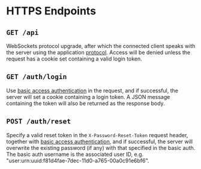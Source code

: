 HTTPS Endpoints
===============
`GET /api`
------
WebSockets protocol upgrade, after which the connected client
speaks with the server using the application [protocol](protocol.md).
Access will be denied unless the request has a cookie set containing a
valid login token.

`GET /auth/login`
-------------
Use [basic access authentication][1] in the request, and if successful,
the server will set a cookie containing a login token.  A JSON message
containing the token will also be returned as the response body.

`POST /auth/reset`
-------------
Specify a valid reset token in the `X-Password-Reset-Token` request header,
together with [basic access authentication][1], and if successful, the server
will overwrite the existing password (if any) with that specified in the basic
auth.  The basic auth username is the associated user ID, e.g.
"user:urn:uuid:f81d4fae-7dec-11d0-a765-00a0c91e6bf6".

[1]: https://en.wikipedia.org/wiki/Basic_access_authentication
